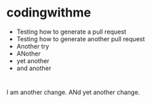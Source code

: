 # codingwithme

* Testing how to generate a pull request
* Testing how to generate another pull request
* Another try
* ANother
* yet another
* and another
#

I am another change.
ANd yet another change.
